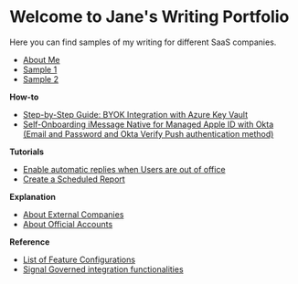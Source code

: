 
# Welcome to Jane's Writing Portfolio

Here you can find samples of my writing for different SaaS companies.

- [About Me](about.md)
- [Sample 1](doc1.md)
- [Sample 2](doc2.md)
  
**How-to**
- [Step-by-Step Guide: BYOK Integration with Azure Key Vault](samples/byok-integration-with-azure-key-vault.md)
- [Self-Onboarding iMessage Native for Managed Apple ID with Okta (Email and Password and Okta Verify Push authentication method)](samples/imessage-native-self-onboarding.md)

**Tutorials**
- [Enable automatic replies when Users are out of office](samples/enable-automatic-replies.md)
- [Create a Scheduled Report](samples/create-a-scheduled-report.md)
  
**Explanation** 
- [About External Companies](samples/about-external-companies.md)
- [About Official Accounts](samples/about-official-accounts.md)
  
**Reference**
- [List of Feature Configurations](samples/list-of-feature-configurations.md)
- [Signal Governed integration functionalities](signal-governed-integration-functionalities.md)

